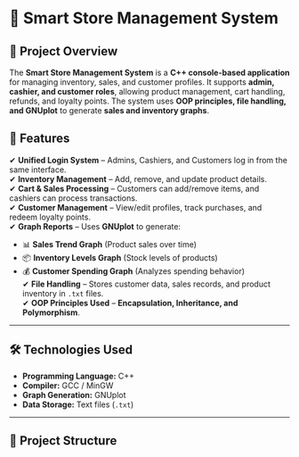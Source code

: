 # 🛒 Smart Store Management System

## 📌 Project Overview
The **Smart Store Management System** is a **C++ console-based application** for managing inventory, sales, and customer profiles. It supports **admin, cashier, and customer roles**, allowing product management, cart handling, refunds, and loyalty points. The system uses **OOP principles, file handling, and GNUplot** to generate **sales and inventory graphs**.

## 🚀 Features
✔ **Unified Login System** – Admins, Cashiers, and Customers log in from the same interface.  
✔ **Inventory Management** – Add, remove, and update product details.  
✔ **Cart & Sales Processing** – Customers can add/remove items, and cashiers can process transactions.  
✔ **Customer Management** – View/edit profiles, track purchases, and redeem loyalty points.  
✔ **Graph Reports** – Uses **GNUplot** to generate:
   - 📊 **Sales Trend Graph** (Product sales over time)
   - 📦 **Inventory Levels Graph** (Stock levels of products)
   - 💰 **Customer Spending Graph** (Analyzes spending behavior)  
✔ **File Handling** – Stores customer data, sales records, and product inventory in `.txt` files.  
✔ **OOP Principles Used** – **Encapsulation, Inheritance, and Polymorphism**.

---

## 🛠️ Technologies Used
- **Programming Language:** C++  
- **Compiler:** GCC / MinGW  
- **Graph Generation:** GNUplot  
- **Data Storage:** Text files (`.txt`)  

---

## 📂 Project Structure
